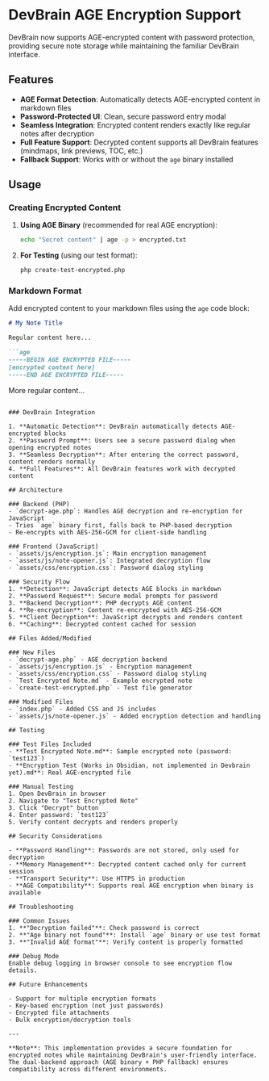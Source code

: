 # DevBrain AGE Encryption Support

DevBrain now supports AGE-encrypted content with password protection, providing secure note storage while maintaining the familiar DevBrain interface.

## Features

- **AGE Format Detection**: Automatically detects AGE-encrypted content in markdown files
- **Password-Protected UI**: Clean, secure password entry modal
- **Seamless Integration**: Encrypted content renders exactly like regular notes after decryption
- **Full Feature Support**: Decrypted content supports all DevBrain features (mindmaps, link previews, TOC, etc.)
- **Fallback Support**: Works with or without the `age` binary installed

## Usage

### Creating Encrypted Content

1. **Using AGE Binary** (recommended for real AGE encryption):
   ```bash
   echo "Secret content" | age -p > encrypted.txt
   ```

2. **For Testing** (using our test format):
   ```bash
   php create-test-encrypted.php
   ```

### Markdown Format

Add encrypted content to your markdown files using the `age` code block:

```markdown
# My Note Title

Regular content here...

```age
-----BEGIN AGE ENCRYPTED FILE-----
[encrypted content here]
-----END AGE ENCRYPTED FILE-----
```

More regular content...
```

### DevBrain Integration

1. **Automatic Detection**: DevBrain automatically detects AGE-encrypted blocks
2. **Password Prompt**: Users see a secure password dialog when opening encrypted notes
3. **Seamless Decryption**: After entering the correct password, content renders normally
4. **Full Features**: All DevBrain features work with decrypted content

## Architecture

### Backend (PHP)
- `decrypt-age.php`: Handles AGE decryption and re-encryption for JavaScript
- Tries `age` binary first, falls back to PHP-based decryption
- Re-encrypts with AES-256-GCM for client-side handling

### Frontend (JavaScript)
- `assets/js/encryption.js`: Main encryption management
- `assets/js/note-opener.js`: Integrated decryption flow
- `assets/css/encryption.css`: Password dialog styling

### Security Flow
1. **Detection**: JavaScript detects AGE blocks in markdown
2. **Password Request**: Secure modal prompts for password
3. **Backend Decryption**: PHP decrypts AGE content
4. **Re-encryption**: Content re-encrypted with AES-256-GCM
5. **Client Decryption**: JavaScript decrypts and renders content
6. **Caching**: Decrypted content cached for session

## Files Added/Modified

### New Files
- `decrypt-age.php` - AGE decryption backend
- `assets/js/encryption.js` - Encryption management
- `assets/css/encryption.css` - Password dialog styling
- `Test Encrypted Note.md` - Example encrypted note
- `create-test-encrypted.php` - Test file generator

### Modified Files
- `index.php` - Added CSS and JS includes
- `assets/js/note-opener.js` - Added encryption detection and handling

## Testing

### Test Files Included
- **Test Encrypted Note.md**: Sample encrypted note (password: `test123`)
- **Encryption Test (Works in Obsidian, not implemented in Devbrain yet).md**: Real AGE-encrypted file

### Manual Testing
1. Open DevBrain in browser
2. Navigate to "Test Encrypted Note"
3. Click "Decrypt" button
4. Enter password: `test123`
5. Verify content decrypts and renders properly

## Security Considerations

- **Password Handling**: Passwords are not stored, only used for decryption
- **Memory Management**: Decrypted content cached only for current session
- **Transport Security**: Use HTTPS in production
- **AGE Compatibility**: Supports real AGE encryption when binary is available

## Troubleshooting

### Common Issues
1. **"Decryption failed"**: Check password is correct
2. **"Age binary not found"**: Install `age` binary or use test format
3. **"Invalid AGE format"**: Verify content is properly formatted

### Debug Mode
Enable debug logging in browser console to see encryption flow details.

## Future Enhancements

- Support for multiple encryption formats
- Key-based encryption (not just passwords)
- Encrypted file attachments
- Bulk encryption/decryption tools

---

**Note**: This implementation provides a secure foundation for encrypted notes while maintaining DevBrain's user-friendly interface. The dual-backend approach (AGE binary + PHP fallback) ensures compatibility across different environments.
